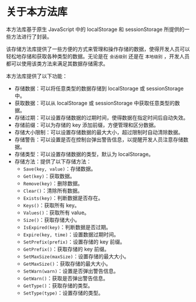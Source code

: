 # 关于本方法库

本方法库基于原生 JavaScript 中的 localStorage 和 sessionStorage 所提供的一些方法进行了封装。

该存储方法库提供了一些方便的方式来管理和操作存储的数据，使得开发人员可以轻松地存储和获取各种类型的数据。无论是在 `会话级别` 还是在 `本地级别` ，开发人员都可以使用该类方法来满足其数据存储需求。

本方法库提供了以下功能：

- 存储数据：可以将任意类型的数据存储到 localStorage 或 sessionStorage 中。
- 获取数据：可以从 localStorage 或 sessionStorage 中获取任意类型的数据。
- 存储过期：可以设置存储数据的过期时间，使得数据在指定时间后自动失效。
- 存储前缀：可以为存储的 key 添加前缀，方便管理和区分数据。
- 存储大小限制：可以设置存储数据的最大大小，超过限制时自动清除数据。
- 存储警告：可以设置是否在控制台弹出警告信息，以提醒开发人员注意存储数据。
- 存储类型：可以设置存储数据的类型，默认为 localStorage。
- 存储方法：提供了以下存储方法：
  - `Save(key, value)`：存储数据。
  - `Get(key)`：获取数据。
  - `Remove(key)`：删除数据。
  - `Clear()`：清除所有数据。
  - `Exists(key)`：判断数据是否存在。
  - `Keys()`：获取所有 key。
  - `Values()`：获取所有 value。
  - `Size()`：获取存储大小。
  - `IsExpired(key)`：判断数据是否过期。
  - `Expire(key, time)`：设置数据过期时间。
  - `SetPrefix(prefix)`：设置存储的 key 前缀。
  - `GetPrefix()`：获取存储的 key 前缀。
  - `SetMaxSize(maxSize)`：设置存储的最大大小。
  - `GetMaxSize()`：获取存储的最大大小。
  - `SetWarn(warn)`：设置是否弹出警告信息。
  - `GetWarn()`：获取是否弹出警告信息。
  - `GetType()`：获取存储的类型。
  - `SetType(type)`：设置存储的类型。

